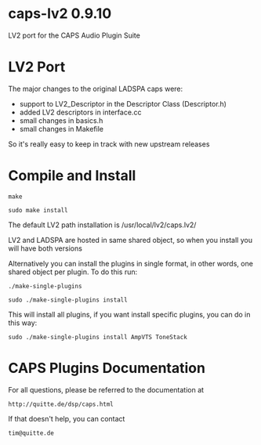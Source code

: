 caps-lv2 0.9.10
===============

LV2 port for the CAPS Audio Plugin Suite

LV2 Port
========

The major changes to the original LADSPA caps were:

- support to LV2_Descriptor in the Descriptor Class (Descriptor.h)
- added LV2 descriptors in interface.cc
- small changes in basics.h
- small changes in Makefile

So it's really easy to keep in track with new upstream releases

Compile and Install
===================

    make

    sudo make install

The default LV2 path installation is /usr/local/lv2/caps.lv2/

LV2 and LADSPA are hosted in same shared object, so when you install you will have both versions

Alternatively you can install the plugins in single format, in other words, one shared object per plugin.
To do this run:

    ./make-single-plugins

    sudo ./make-single-plugins install

This will install all plugins, if you want install specific plugins, you can do in this way:

    sudo ./make-single-plugins install AmpVTS ToneStack


CAPS Plugins Documentation
==========================

For all questions, please be referred to the documentation at

    http://quitte.de/dsp/caps.html

If that doesn't help, you can contact

    tim@quitte.de
